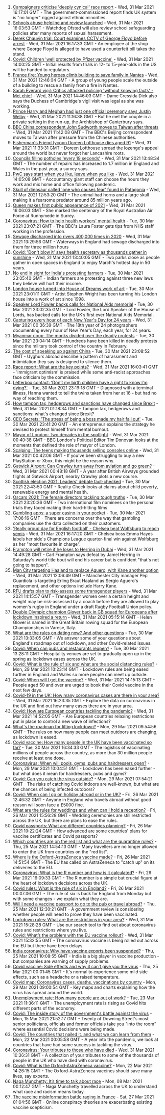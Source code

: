 1. [Campaigners criticise 'deeply cynical' race report](https://www.bbc.co.uk/news/uk-56592331) - Wed, 31 Mar 2021 16:17:01 GMT - The government-commissioned report finds UK system is "no longer" rigged against ethnic minorities.
2. [Schools abuse helpline and review launched](https://www.bbc.co.uk/news/education-56588166) - Wed, 31 Mar 2021 16:03:53 GMT - Watchdog Ofsted will also review school safeguarding policies after many reports of sexual harassment.
3. [Derek Chauvin trial: Court examines CCTV of George Floyd before arrest](https://www.bbc.co.uk/news/world-us-canada-56594099) - Wed, 31 Mar 2021 16:17:33 GMT - An employee at the shop where George Floyd is alleged to have used a counterfeit bill takes the stand.
4. [Covid: Children 'well protected by Pfizer vaccine'](https://www.bbc.co.uk/news/health-56591429) - Wed, 31 Mar 2021 14:00:25 GMT - Initial results from trials in 12- to 15-year-olds in the US will be handed to regulators.
5. [France fire: Young heroes climb building to save family in Nantes](https://www.bbc.co.uk/news/world-europe-56576659) - Wed, 31 Mar 2021 12:46:04 GMT - A group of young people scale the outside of a building to rescue a family from a fire in Nantes.
6. [Sarah Everard vigil: Critics attacked policing 'without knowing facts' - Met chief](https://www.bbc.co.uk/news/uk-56590789) - Wed, 31 Mar 2021 14:46:03 GMT - Dame Cressida Dick also says the Duchess of Cambridge's vigil visit was legal as she was working.
7. [Prince Harry and Meghan had just one official ceremony says Justin Welby](https://www.bbc.co.uk/news/uk-56587992) - Wed, 31 Mar 2021 11:16:38 GMT - But he met the couple in a private setting in the run-up, the Archbishop of Canterbury says.
8. [BBC China correspondent John Sudworth moves to Taiwan after threats](https://www.bbc.co.uk/news/world-asia-china-56586655) - Wed, 31 Mar 2021 11:42:08 GMT - The BBC's Beijing correspondent moves to Taiwan after pressure from the Chinese authorities.
9. [Fisherman's Friend tycoon Doreen Lofthouse dies aged 91](https://www.bbc.co.uk/news/uk-england-lancashire-56587841) - Wed, 31 Mar 2021 11:33:31 GMT - Doreen Lofthouse spread the lozenge's appeal around the world but never forgot her Lancashire roots.
10. [Councils filling potholes 'every 19 seconds'](https://www.bbc.co.uk/news/uk-politics-56590518) - Wed, 31 Mar 2021 13:48:34 GMT - The number of repairs has increased to 1.7 million in England and Wales in the past year, a survey says.
11. [PwC says start when you like, leave when you like](https://www.bbc.co.uk/news/business-56591189) - Wed, 31 Mar 2021 14:05:08 GMT - Accountancy giant staff can choose the hours they work and mix home and office following pandemic.
12. [Skull of dinosaur called 'one who causes fear' found in Patagonia](https://www.bbc.co.uk/news/world-latin-america-56590733) - Wed, 31 Mar 2021 12:53:20 GMT - The animal had horns and a large skull making it a fearsome predator around 85 million years ago.
13. [Queen makes first public appearance of 2021](https://www.bbc.co.uk/news/uk-56590793) - Wed, 31 Mar 2021 16:06:03 GMT - She marked the centenary of the Royal Australian Air Force at Runnymede in Surrey.
14. [Coronavirus: How to help health workers' mental health](https://www.bbc.co.uk/news/health-56504442) - Tue, 30 Mar 2021 23:07:21 GMT - The BBC's Laura Foster gets tips from NHS staff working in the profession.
15. [Sewage discharged into rivers 400,000 times in 2020](https://www.bbc.co.uk/news/science-environment-56590219) - Wed, 31 Mar 2021 13:29:56 GMT - Waterways in England had sewage discharged into them for three million hours
16. [Covid: 'Don't blow it' says health secretary as thousands gather in sunshine](https://www.bbc.co.uk/news/uk-england-56588196) - Wed, 31 Mar 2021 13:40:05 GMT - Two parks close as people gather in open spaces in England to enjoy March's hottest day in 50 years.
17. [No end in sight for India's protesting farmers](https://www.bbc.co.uk/news/world-asia-india-56520138) - Tue, 30 Mar 2021 23:05:40 GMT - Indian farmers are protesting against three new laws they believe will hurt their income.
18. [London house turned into House of Dreams work of art](https://www.bbc.co.uk/news/uk-england-london-56582064) - Tue, 30 Mar 2021 23:01:11 GMT - Artist Stephen Wright has been turning his London house into a work of art since 1998.
19. [Speaker Lord Fowler backs calls for National Aids memorial](https://www.bbc.co.uk/news/uk-politics-56578990) - Tue, 30 Mar 2021 23:02:35 GMT - Lord Fowler, the Lord Speaker of the House of Lords, has backed calls for the UK’s first ever National Aids Memorial.
20. [Capturing every hour of each New Year's Day for 24 years](https://www.bbc.co.uk/news/in-pictures-56524580) - Wed, 31 Mar 2021 00:36:39 GMT - The 18th year of 24 photographers documenting every hour of New Year's Day, each year, for 24 years.
21. [Myanmar coup: The monks divided over the deadly protests](https://www.bbc.co.uk/news/world-asia-56580788) - Tue, 30 Mar 2021 23:04:14 GMT - Hundreds have been killed in deadly protests since the military took control of the country in February.
22. [The cost of speaking up against China](https://www.bbc.co.uk/news/world-asia-china-56563449) - Tue, 30 Mar 2021 23:08:52 GMT - Uyghurs abroad describe a pattern of harassment and intimidation they say is designed to silence them.
23. [Race report: What are the key points?](https://www.bbc.co.uk/news/uk-56595004) - Wed, 31 Mar 2021 16:03:41 GMT - 'Immigrant optimism' is praised while some anti-racist approaches face criticism by the commission.
24. [Letterbox contact: ‘Don’t my birth children have a right to know I’m dying?'](https://www.bbc.co.uk/news/stories-56576285) - Tue, 30 Mar 2021 23:19:18 GMT - Diagnosed with a terminal illness, Hanna wanted to tell the twins taken from her at 16 - but had no way of reaching them.
25. [How tampon tax, hedgerows and sanctions have changed since Brexit](https://www.bbc.co.uk/news/uk-politics-56580419) - Wed, 31 Mar 2021 01:18:34 GMT - Tampon tax, hedgerows and sanctions: what's changed since Brexit?
26. [CEO Secrets: 'The stress of being a boss made my hair fall out'](https://www.bbc.co.uk/news/business-56491743) - Tue, 30 Mar 2021 23:41:20 GMT - An entrepreneur explains the strategy he devised to protect himself from mental burnout.
27. [Mayor of London: Two decades in the spotlight](https://www.bbc.co.uk/news/uk-england-london-55189622) - Wed, 31 Mar 2021 00:40:38 GMT - BBC London's Political Editor Tim Donovan looks at the moments that defined the role of mayor of London.
28. [Scalping: The teens making thousands selling consoles online](https://www.bbc.co.uk/news/newsbeat-56270058) - Wed, 31 Mar 2021 00:42:06 GMT - If you've been struggling to buy a new PlayStation or Xbox, this might be the reason why.
29. [Gatwick Airport: Can Crawley turn away from aviation and go green?](https://www.bbc.co.uk/news/uk-england-sussex-56486632) - Wed, 31 Mar 2021 00:48:18 GMT - A year after British Airways grounded flights at Gatwick Airport, nearby Crawley plots a new course.
30. [Scottish election 2021: Leaders' debate fact-checked](https://www.bbc.co.uk/news/56583531) - Tue, 30 Mar 2021 22:43:50 GMT - Reality Check looks at claims about child poverty, renewable energy and mental health.
31. [Oscars 2021: The female directors tackling tough truths](https://www.bbc.co.uk/news/entertainment-arts-56564427) - Tue, 30 Mar 2021 23:20:36 GMT - Two international film nominees on the personal trials they faced making their hard-hitting films.
32. [Gambling apps: a super casino in your pocket](https://www.bbc.co.uk/news/technology-56580411) - Tue, 30 Mar 2021 17:06:16 GMT - There are concerns over the way that gambling companies use the data collected on their customers.
33. ['Really proud day for English football' - Chelsea beat Wolfsburg to reach semis](https://www.bbc.co.uk/sport/football/56568543) - Wed, 31 Mar 2021 16:17:20 GMT - Chelsea boss Emma Hayes labels her side's Champions League quarter-final win against Wolfsburg as her "most favourite in charge".
34. [Frampton will retire if he loses to Herring in Dubai](https://www.bbc.co.uk/sport/boxing/56588413) - Wed, 31 Mar 2021 14:49:28 GMT - Carl Frampton says defeat by Jamel Herring in Saturday's world title bout will end his career but is confident "that's not going to happen".
35. [Man City targeting Haaland to replace Aguero, with Kane another option](https://www.bbc.co.uk/sport/football/56589278) - Wed, 31 Mar 2021 12:06:49 GMT - Manchester City manager Pep Guardiola is targeting Erling Braut Haaland as Sergio Aguero's replacement, and other options include Harry Kane.
36. [RFU drafts plan to risk-assess some transgender players](https://www.bbc.co.uk/sport/rugby-union/56586990) - Wed, 31 Mar 2021 14:15:57 GMT - Transgender women over a certain height and weight may be risk-assessed by a coach before they are allowed to play women's rugby in England under a draft Rugby Football Union policy.
37. [Double Olympic champion Glover back in GB squad for Europeans after lockdown inspired a return](https://www.bbc.co.uk/sport/rowing/56578968) - Wed, 31 Mar 2021 05:15:14 GMT - Helen Glover is named in the Great Britain rowing squad for the European Championships in Varese, Italy.
38. [What are the rules on dating now? And other questions](https://www.bbc.co.uk/news/world-asia-china-51176409) - Tue, 30 Mar 2021 13:33:05 GMT - We answer some of your questions about England's roadmap out of lockdown, and other Covid-related issues.
39. [Covid: When can pubs and restaurants reopen?](https://www.bbc.co.uk/news/business-52977388) - Tue, 30 Mar 2021 13:28:11 GMT - Hospitality venues are set to gradually open up in the spring as lockdown eases across the UK.
40. [Covid: What is the rule of six and what are the social distancing rules?](https://www.bbc.co.uk/news/uk-51506729) - Mon, 29 Mar 2021 10:23:14 GMT - Lockdown rules are being eased further in England and Wales so more people can meet up outside.
41. [Covid: When will I get the vaccine?](https://www.bbc.co.uk/news/health-55045639) - Wed, 31 Mar 2021 14:15:13 GMT - People aged 50 and over are urged to book their Covid vaccine in the next few days.
42. [Covid-19 in the UK: How many coronavirus cases are there in your area?](https://www.bbc.co.uk/news/uk-51768274) - Wed, 31 Mar 2021 16:23:35 GMT - Explore the data on coronavirus in the UK and find out how many cases there are in your area.
43. [Covid: How are European countries tackling the pandemic?](https://www.bbc.co.uk/news/explainers-53640249) - Wed, 31 Mar 2021 14:52:05 GMT - Are European countries relaxing restrictions put in place to control a new wave of infections?
44. [What's the roadmap for lifting lockdown?](https://www.bbc.co.uk/news/explainers-52530518) - Mon, 29 Mar 2021 09:54:56 GMT - The rules on how many people can meet outdoors are changing, as lockdown is eased.
45. [Covid vaccine: How many people in the UK have been vaccinated so far?](https://www.bbc.co.uk/news/health-55274833) - Tue, 30 Mar 2021 16:34:33 GMT - The logistics of vaccinating millions of people across the country, as more than 30 million people receive at least one dose.
46. [Coronavirus: When will pools, gyms, pubs and hairdressers open?](https://www.bbc.co.uk/news/explainers-53349989) - Mon, 29 Mar 2021 10:04:51 GMT - Lockdown has been eased further - but what does it mean for hairdressers, pubs and gyms?
47. [Covid: Can you catch the virus outside?](https://www.bbc.co.uk/news/explainers-55680305) - Mon, 29 Mar 2021 07:54:21 GMT - The risks of catching Covid indoors are well-known, but what are the chances of being infected outdoors?
48. [Covid: When can I go on holiday abroad or in the UK?](https://www.bbc.co.uk/news/explainers-52646738) - Fri, 26 Mar 2021 12:46:32 GMT - Anyone in England who travels abroad without good reason will soon face a £5000 fine.
49. [What are the rules for weddings and when can I hold a reception?](https://www.bbc.co.uk/news/explainers-52811509) - Fri, 26 Mar 2021 15:56:28 GMT - Wedding ceremonies are still restricted across the UK, but there are plans to ease the rules.
50. [Covid passports: What are different countries planning?](https://www.bbc.co.uk/news/world-europe-56522408) - Fri, 26 Mar 2021 10:22:24 GMT - How advanced are some countries' plans for vaccine certificates and Covid passports?
51. [Which countries are on the red list and what are the quarantine rules?](https://www.bbc.co.uk/news/explainers-52544307) - Thu, 25 Mar 2021 14:54:13 GMT - Many travellers are no longer allowed to enter the UK from countries on the "red list".
52. [Where is the Oxford-AstraZeneca vaccine made?](https://www.bbc.co.uk/news/56483766) - Fri, 26 Mar 2021 14:51:54 GMT - The EU has called on AstraZeneca to "catch up" on its deliveries to the EU.
53. [Coronavirus: What is the R number and how is it calculated?](https://www.bbc.co.uk/news/health-52473523) - Fri, 26 Mar 2021 16:09:33 GMT - The R number is a simple but crucial figure at the heart of lockdown decisions across the UK.
54. [Covid rules: What is the rule of six in England?](https://www.bbc.co.uk/news/health-56526587) - Fri, 26 Mar 2021 00:07:06 GMT - The rule of six is back for England from Monday but with some changes - we explain what they are.
55. [Will I need a vaccine passport to go to the pub or travel abroad?](https://www.bbc.co.uk/news/explainers-55718553) - Thu, 25 Mar 2021 12:30:21 GMT - A government review is considering whether people will need to prove they have been vaccinated.
56. [Lockdown rules: What are the restrictions in your area?](https://www.bbc.co.uk/news/uk-54373904) - Wed, 31 Mar 2021 15:28:28 GMT - Use our search tool to find out about coronavirus rules and restrictions where you live.
57. [Covid: What’s the problem with the EU vaccine rollout?](https://www.bbc.co.uk/news/explainers-52380823) - Wed, 31 Mar 2021 15:32:55 GMT - The coronavirus vaccine is being rolled out across the EU but there have been delays.
58. [India coronavirus: Why have vaccine exports been suspended?](https://www.bbc.co.uk/news/world-asia-india-55571793) - Thu, 25 Mar 2021 10:08:55 GMT - India is a big player in vaccine production - but companies are warning of supply problems.
59. [Covid vaccine: Side effects and why it can’t give you the virus](https://www.bbc.co.uk/news/health-56437270) - Thu, 25 Mar 2021 00:01:45 GMT - It's normal to experience some mild side effects, such as a headache or a raised temperature.
60. [Covid map: Coronavirus cases, deaths, vaccinations by country](https://www.bbc.co.uk/news/world-51235105) - Mon, 29 Mar 2021 09:00:54 GMT - Key maps and charts explaining how the virus has spread around the world.
61. [Unemployment rate: How many people are out of work?](https://www.bbc.co.uk/news/business-52660591) - Tue, 23 Mar 2021 11:36:11 GMT - The unemployment rate is rising as Covid hits different parts of the economy.
62. [Covid: The inside story of the government's battle against the virus](https://www.bbc.co.uk/news/uk-politics-56361599) - Mon, 15 Mar 2021 21:52:17 GMT - Twenty of Downing Street's most senior politicians, officials and former officials take you "into the room" where essential Covid decisions were being made.
63. [Covid: The countries that nailed it, and what we can learn from them](https://www.bbc.co.uk/news/uk-56455030) - Mon, 22 Mar 2021 00:05:58 GMT - A year into the pandemic, we look at countries that have had some success in tackling the virus.
64. [Coronavirus: Your tributes to those who have died](https://www.bbc.co.uk/news/uk-52676411) - Wed, 31 Mar 2021 10:36:31 GMT - A collection of your tributes to some of the thousands of people in the UK who have died with coronavirus.
65. [Covid: What is the Oxford-AstraZeneca vaccine?](https://www.bbc.co.uk/news/health-55302595) - Mon, 22 Mar 2021 14:26:15 GMT - The Oxford-AstraZeneca vaccines should save many lives, say experts.
66. [Naga Munchetty: It’s time to talk about race](https://www.bbc.co.uk/news/stories-56253480) - Mon, 08 Mar 2021 00:12:47 GMT - Naga Munchetty travelled across the UK to understand what race and racism means today.
67. [The vaccine misinformation battle raging in France](https://www.bbc.co.uk/news/blogs-trending-56526265) - Sat, 27 Mar 2021 01:04:56 GMT - Online conspiracy theories are exacerbating existing vaccine scepticism.
